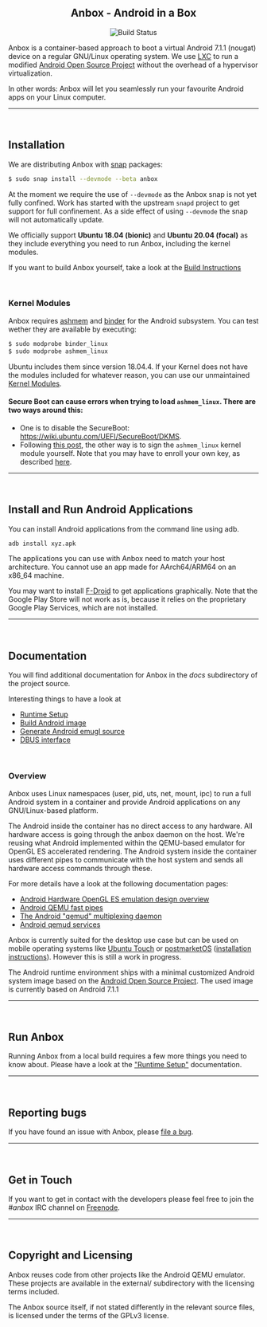 <h2 align="center">Anbox - Android in a Box</h2>
<p align="center">
  <img title="Build Status" src="https://travis-ci.org/anbox/anbox.svg?branch=master">
</p>

Anbox is a container-based approach to boot a virtual Android 7.1.1 (nougat) device on a regular GNU/Linux operating system. We use [LXC](https://linuxcontainers.org/) to run a modified [Android Open Source Project](https://source.android.com/) without the overhead of a hypervisor virtualization. 

In other words: Anbox will let you seamlessly run your favourite Android apps on your Linux computer.

____
&nbsp;
## **Installation**
We are distributing Anbox with [snap](https://snapcraft.io) packages:
```sh
$ sudo snap install --devmode --beta anbox
```
At the moment we require the use of `--devmode` as the Anbox snap is not
yet fully confined. Work has started with the upstream `snapd` project to
get support for full confinement. As a side effect of using `--devmode` the snap will not automatically update.

We officially support **Ubuntu 18.04 (bionic)** and **Ubuntu 20.04 (focal)** as they include everything you need to run Anbox, including the kernel modules.

If you want to build Anbox yourself, take a look at the [Build Instructions](docs/build.md)

&nbsp;
### **Kernel Modules**
Anbox requires [ashmem](https://elinux.org/Android_Kernel_Features#ashmem) and [binder](https://elinux.org/Android_Binder) for the Android subsystem. You can test wether they are available by executing:
```sh
$ sudo modprobe binder_linux
$ sudo modprobe ashmem_linux
```
Ubuntu includes them since version 18.04.4. If your Kernel does not have the modules included for whatever reason, you can use our unmaintained [Kernel Modules](https://github.com/anbox/anbox-modules).


#### **Secure Boot can cause errors when trying to load `ashmem_linux`**. There are two ways around this: 
* One is to disable the SecureBoot: https://wiki.ubuntu.com/UEFI/SecureBoot/DKMS. 
* Following [this post](https://github.com/anbox/anbox/issues/1570), the other way is to sign the `ashmem_linux` kernel module yourself. Note that you may have to enroll your own key, as described [here](https://ubuntu.com/blog/how-to-sign-things-for-secure-boot).
<!-- TODO: mode detailed desctiption of process
  - create separate guide
-->


____
&nbsp;
## **Install and Run Android Applications**
You can install Android applications from the command line using adb.
```sh
adb install xyz.apk
```
The applications you can use with Anbox need to match your host architecture. You cannot use an app made for AArch64/ARM64 on an x86\_64 machine.

You may want to install [F-Droid](https://f-droid.org/) to get applications
graphically. Note that the Google Play Store will not work as is, because it
relies on the proprietary Google Play Services, which are not installed.


____
&nbsp;
## **Documentation**
You will find additional documentation for Anbox in the *docs* subdirectory
of the project source.

Interesting things to have a look at

 * [Runtime Setup](docs/runtime-setup.md)
 * [Build Android image](docs/build-android.md)
 * [Generate Android emugl source](docs/generate-emugl-source.md)
 * [DBUS interface](docs/dbus.md)

&nbsp;
### **Overview**
Anbox uses Linux namespaces (user, pid, uts, net, mount, ipc) to run a
full Android system in a container and provide Android applications on
any GNU/Linux-based platform.

The Android inside the container has no direct access to any hardware.
All hardware access is going through the anbox daemon on the host. We're
reusing what Android implemented within the QEMU-based emulator for OpenGL
ES accelerated rendering. The Android system inside the container uses
different pipes to communicate with the host system and sends all hardware
access commands through these.

For more details have a look at the following documentation pages:

 * [Android Hardware OpenGL ES emulation design overview](https://android.googlesource.com/platform/external/qemu/+/emu-master-dev/android/android-emugl/DESIGN)
 * [Android QEMU fast pipes](https://android.googlesource.com/platform/external/qemu/+/emu-master-dev/android/docs/ANDROID-QEMU-PIPE.TXT)
 * [The Android "qemud" multiplexing daemon](https://android.googlesource.com/platform/external/qemu/+/emu-master-dev/android/docs/ANDROID-QEMUD.TXT)
 * [Android qemud services](https://android.googlesource.com/platform/external/qemu/+/emu-master-dev/android/docs/ANDROID-QEMUD-SERVICES.TXT)

Anbox is currently suited for the desktop use case but can be used on mobile
operating systems like [Ubuntu Touch](https://ubuntu-touch.io/) or
[postmarketOS](https://postmarketos.org)
([installation instructions](https://wiki.postmarketos.org/wiki/Anbox)).
However this is still a work in progress.

The Android runtime environment ships with a minimal customized Android system
image based on the [Android Open Source Project](https://source.android.com/).
The used image is currently based on Android 7.1.1


____
&nbsp;
## **Run Anbox**
Running Anbox from a local build requires a few more things you need to know
about. Please have a look at the ["Runtime Setup"](docs/runtime-setup.md)
documentation.

____
&nbsp;
## **Reporting bugs**
If you have found an issue with Anbox, please [file a bug](https://github.com/anbox/anbox/issues/new).


____
&nbsp;
## **Get in Touch**
If you want to get in contact with the developers please feel free to join the
*#anbox* IRC channel on [Freenode](https://freenode.net/).

____
&nbsp;
## **Copyright and Licensing**
Anbox reuses code from other projects like the Android QEMU emulator. These
projects are available in the external/ subdirectory with the licensing terms
included.

The Anbox source itself, if not stated differently in the relevant source files,
is licensed under the terms of the GPLv3 license.
